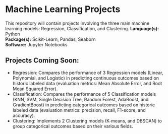 Machine Learning Projects
=========================

This repository will contain projects involving the three main machine learning models: Regression, Classification, and Clustering.
**Language(s):** Python  
**Package(s):** Scikit-Learn, Pandas, Seaborn  
**Software:** Jupyter Notebooks

Projects Coming Soon:
---------------------
* Regression: Compares the performance of 3 Regression models (Linear, Polynomial, and Logistic) in predicting continuous outcomes based on historic labeled data (evaluation metrics: Mean Absolute Error, and Root Mean Squared Error).
* Classification: Compares the performance of 5 Classification models (KNN, SVM, Single Decision Tree, Random Forest, AdaBoost, and GradientBoost) in predicting categorical outcomes based on historic labeled data (evaluation metrics: precision, recall, F1-score, and accuracy).
* Clustering: Implements 2 Clustering models (K-means, and DBSCAN) to group categorical outcomes based on their various fields.
